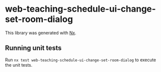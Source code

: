 # web-teaching-schedule-ui-change-set-room-dialog

This library was generated with [Nx](https://nx.dev).

## Running unit tests

Run `nx test web-teaching-schedule-ui-change-set-room-dialog` to execute the unit tests.
